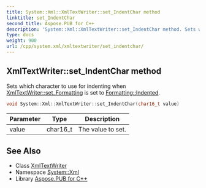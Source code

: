 ```yaml
---
title: System::Xml::XmlTextWriter::set_IndentChar method
linktitle: set_IndentChar
second_title: Aspose.PUB for C++
description: 'System::Xml::XmlTextWriter::set_IndentChar method. Sets which character to use for indenting when XmlTextWriter::set_Formatting is set to Formatting::Indented in C++.'
type: docs
weight: 900
url: /cpp/system.xml/xmltextwriter/set_indentchar/
---
```

## XmlTextWriter::set_IndentChar method


Sets which character to use for indenting when [XmlTextWriter::set_Formatting](../set_formatting/) is set to [Formatting::Indented](../../formatting/).

```cpp
void System::Xml::XmlTextWriter::set_IndentChar(char16_t value)
```


| Parameter | Type | Description |
| --- | --- | --- |
| value | char16_t | The value to set. |

## See Also

* Class [XmlTextWriter](../)
* Namespace [System::Xml](../../)
* Library [Aspose.PUB for C++](../../../)
